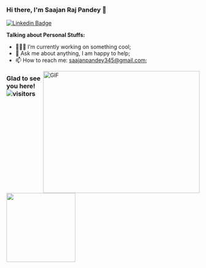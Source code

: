 ### Hi there, I'm Saajan Raj Pandey 👋

[![Linkedin Badge](https://img.shields.io/badge/-LinkedIn-0e76a8?style=flat-square&logo=Linkedin&logoColor=white)](www.linkedin.com/in/saajan-raj-pandey-a01882192)

**Talking about Personal Stuffs:**

- 👨🏻‍💻 I’m currently working on something cool;
- 💬 Ask me about anything, I am happy to help;
- 📫 How to reach me: saajanpandey345@gmail.com;

<img align="right" alt="GIF" src="https://github.com/Gapur/Gapur/blob/master/coding.gif?raw=true" width="408" height="318" />




### Glad to see you here! &nbsp; ![visitors](https://visitor-badge.glitch.me/badge?page_id=page.id)

<img height="180em" src="https://github-readme-stats.vercel.app/api?username=saajanpandey&show_icons=true&hide_border=true&&count_private=true&include_all_commits=true" />
